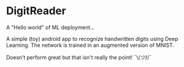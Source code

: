 # DigitReader

A "Hello world" of ML deployment...

A simple (toy) android app to recognize handwritten digits using Deep Learning. The network is trained in an augmented version of MNIST.

Doesn't perform great but that isn't really the point!  ¯\\_(ツ)_/¯
